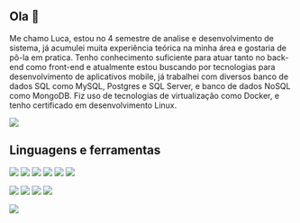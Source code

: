 ## Ola 👋

Me chamo Luca, estou no 4 semestre de analise e desenvolvimento de sistema, já acumulei muita experiência teórica na minha área e gostaria de pô-la em pratica. Tenho conhecimento suficiente para atuar tanto no back-end como front-end e atualmente estou buscando por tecnologias para desenvolvimento de aplicativos mobile,  já trabalhei com diversos banco de dados SQL como MySQL, Postgres e SQL Server, e banco de dados NoSQL como MongoDB. Fiz uso de tecnologias de virtualização como Docker, e tenho certificado em desenvolvimento Linux.

<a href="https://www.linkedin.com/in/luca-guido-regolini/" target="_blank"><img src="https://img.shields.io/badge/luca_Guido_Regolini-0077B5?style=for-the-badge&logo=linkedin&logoColor=white"><img><a>
  
## Linguagens e ferramentas
  
  <img src="https://img.shields.io/badge/HTML5-E34F26?style=for-the-badge&logo=html5&logoColor=white"><img>
  <img src="https://img.shields.io/badge/CSS3-1572B6?style=for-the-badge&logo=css3&logoColor=white"><img>
  <img src="https://img.shields.io/badge/JavaScript-F7DF1E?style=for-the-badge&logo=javascript&logoColor=black"><img>
  <img src="https://img.shields.io/badge/TypeScript-007ACC?style=for-the-badge&logo=typescript&logoColor=white"><img>
  <img src="https://img.shields.io/badge/C%2B%2B-00599C?style=for-the-badge&logo=c%2B%2B&logoColor=white"><img>
  <img src="https://img.shields.io/badge/Java-ED8B00?style=for-the-badge&logo=java&logoColor=white"><img>
  
  <img src="https://img.shields.io/badge/Node.js-43853D?style=for-the-badge&logo=node-dot-js&logoColor=white"><img>
  <img src="https://img.shields.io/badge/React-20232A?style=for-the-badge&logo=react&logoColor=61DAFB"><img>
  <img src="https://img.shields.io/badge/Vue.js-35495E?style=for-the-badge&logo=vuedotjs&logoColor=4FC08"><img>
  <img src="https://img.shields.io/badge/Docker-0091e2?style=for-the-badge&logo=docker&logoColor=white"><img>
  
  
  <img src="http://clubedosgeeks.com.br/wp-content/uploads/2016/01/dormrm.gif" ><img>
  
  

  
